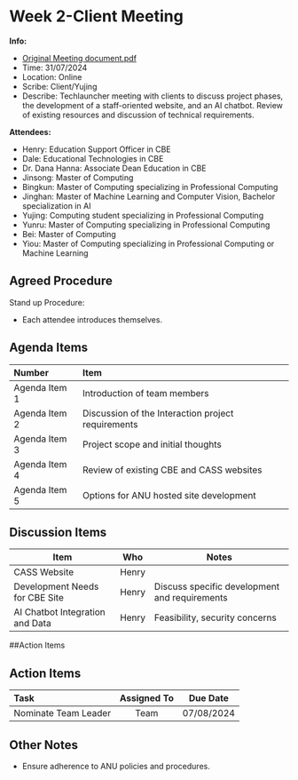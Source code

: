 # Week 2-Client Meeting
**Info:**
-  [Original Meeting document.pdf]()
- Time: 31/07/2024
- Location: Online
- Scribe: Client/Yujing
- Describe: Techlauncher meeting with clients to discuss project phases, the development of a staff-oriented website, and an AI chatbot. Review of existing resources and discussion of technical requirements.

**Attendees:**
- Henry: Education Support Officer in CBE
- Dale: Educational Technologies in CBE
- Dr. Dana Hanna: Associate Dean Education in CBE
- Jinsong: Master of Computing
- Bingkun: Master of Computing specializing in Professional Computing
- Jinghan: Master of Machine Learning and Computer Vision, Bachelor specialization in AI
- Yujing: Computing student specializing in Professional Computing
- Yunru: Master of Computing specializing in Professional Computing
- Bei: Master of Computing
- Yiou: Master of Computing specializing in Professional Computing or Machine Learning

## Agreed Procedure
Stand up Procedure:
- Each attendee introduces themselves.

## Agenda Items
|Number          | Item                                               |
|:---------------|:---------------------------------------------------|
|Agenda Item 1   | Introduction of team members                       |
|Agenda Item 2   | Discussion of the Interaction project requirements |
|Agenda Item 3   | Project scope and initial thoughts                 |
|Agenda Item 4   | Review of existing CBE and CASS websites           |
|Agenda Item 5   | Options for ANU hosted site development            |

## Discussion Items
| Item                           |Who            |Notes                                       |
|--------------------------------|---------------|--------------------------------------------|
| CASS Website                   |Henry           ||
| Development Needs for CBE Site |Henry           |Discuss specific development and requirements|
| AI Chatbot Integration and Data |Henry           |Feasibility, security concerns|

##Action Items

## Action Items
|Task                           | Assigned To |Due Date             |
|:------------------------------|:-----------:|:-------------------:|
|Nominate Team Leader           |    Team     |07/08/2024           |

## Other Notes
- Ensure adherence to ANU policies and procedures.
